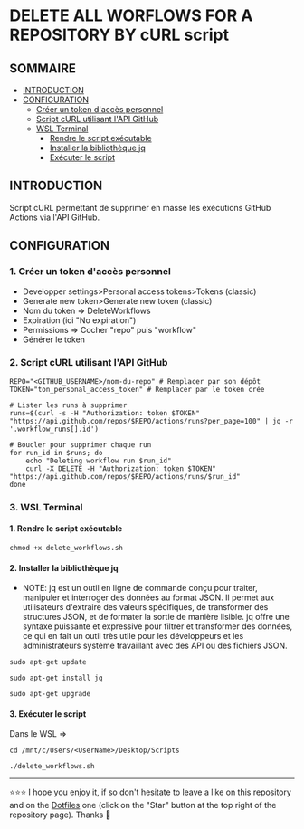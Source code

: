 # DELETE ALL WORFLOWS FOR A REPOSITORY BY cURL script

## SOMMAIRE
- [INTRODUCTION](#introduction)
- [CONFIGURATION](#configuration)
  - [Créer un token d'accès personnel](#créer-un-token-dacces-personnel)
  - [Script cURL utilisant l'API GitHub](#script-curl-utilisant-lapi-github)
  - [WSL Terminal](#wsl-terminal)
    - [Rendre le script exécutable](#rendre-le-script-exécutable)
    - [Installer la bibliothèque jq](#installer-la-bibliothèque-jq)
    - [Exécuter le script](#exécuter-le-script)

## INTRODUCTION
Script cURL permettant de supprimer en masse les exécutions GitHub Actions via l'API GitHub.
## CONFIGURATION
### 1. Créer un token d'accès personnel
- Developper settings>Personal access tokens>Tokens (classic)
- Generate new token>Generate new token (classic)
- Nom du token => DeleteWorkflows
- Expiration (ici "No expiration")
- Permissions => Cocher "repo" puis "workflow"
- Générer le token
### 2. Script cURL utilisant l'API GitHub
```shell
REPO="<GITHUB_USERNAME>/nom-du-repo" # Remplacer par son dépôt
TOKEN="ton_personal_access_token" # Remplacer par le token crée

# Lister les runs à supprimer
runs=$(curl -s -H "Authorization: token $TOKEN" "https://api.github.com/repos/$REPO/actions/runs?per_page=100" | jq -r '.workflow_runs[].id')

# Boucler pour supprimer chaque run
for run_id in $runs; do
    echo "Deleting workflow run $run_id"
    curl -X DELETE -H "Authorization: token $TOKEN" "https://api.github.com/repos/$REPO/actions/runs/$run_id"
done
```
### 3. WSL Terminal
#### 1. Rendre le script exécutable
```shell
chmod +x delete_workflows.sh
```
#### 2. Installer la bibliothèque jq
- NOTE: jq est un outil en ligne de commande conçu pour traiter, manipuler et interroger des données au format JSON. Il permet aux utilisateurs d'extraire des valeurs spécifiques, de transformer des structures JSON, et de formater la sortie de manière lisible. jq offre une syntaxe puissante et expressive pour filtrer et transformer des données, ce qui en fait un outil très utile pour les développeurs et les administrateurs système travaillant avec des API ou des fichiers JSON.
```shell
sudo apt-get update
```
```shell
sudo apt-get install jq
```
```shell
sudo apt-get upgrade
```
#### 3. Exécuter le script
Dans le WSL =>
```shell
cd /mnt/c/Users/<UserName>/Desktop/Scripts
```
```shell
./delete_workflows.sh
```

***

⭐⭐⭐ I hope you enjoy it, if so don't hesitate to leave a like on this repository and on the [Dotfiles](https://github.com/EmmanuelLefevre/Dotfiles) one (click on the "Star" button at the top right of the repository page). Thanks 🤗
